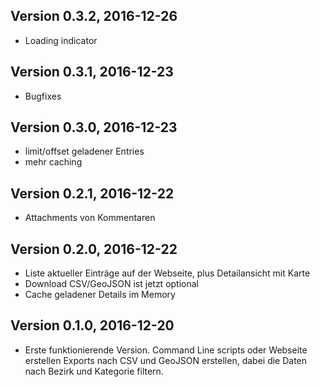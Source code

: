 ## Version 0.3.2, 2016-12-26
* Loading indicator

## Version 0.3.1, 2016-12-23
* Bugfixes

## Version 0.3.0, 2016-12-23
* limit/offset geladener Entries
* mehr caching

## Version 0.2.1, 2016-12-22
* Attachments von Kommentaren

## Version 0.2.0, 2016-12-22
* Liste aktueller Einträge auf der Webseite, plus Detailansicht mit Karte
* Download CSV/GeoJSON ist jetzt optional
* Cache geladener Details im Memory

## Version 0.1.0, 2016-12-20
* Erste funktionierende Version. Command Line scripts oder Webseite erstellen Exports nach CSV und GeoJSON erstellen, dabei die Daten nach Bezirk und Kategorie filtern.
